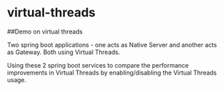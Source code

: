 # virtual-threads
##Demo on virtual threads

Two spring boot applications - one acts as Native Server and another acts as Gateway. 
Both using Virtual Threads. 

Using these 2 spring boot services to compare the performance improvements in Virtual Threads by enabling/disabling the Virtual Threads usage. 
